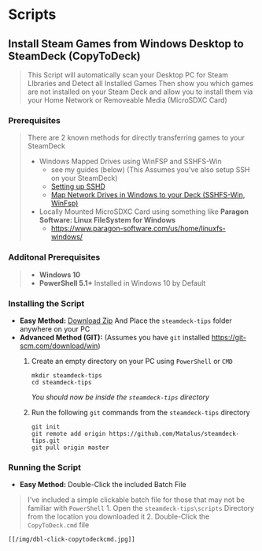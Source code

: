 # Scripts

## Install Steam Games from Windows Desktop to SteamDeck (CopyToDeck)

> This Script will automatically scan your Desktop PC for Steam LIbraries and Detect all Installed Games
> Then show you which games are not installed on your Steam Deck and allow you to install them via your Home Network or Removeable Media (MicroSDXC Card)

### Prerequisites
> There are 2 known methods for directly transferring games to your SteamDeck
> - Windows Mapped Drives using WinFSP and SSHFS-Win 
>   - see my guides (below) (This Assumes you've also setup SSH on your SteamDeck)
>   - [Setting up SSHD](https://github.com/Matalus/steamdeck-tips/blob/main/ssh.md#setting-up-sshd)
>   - [Map Network Drives in Windows to your Deck (SSHFS-Win, WinFsp)](https://github.com/Matalus/steamdeck-tips/blob/main/ssh.md#user-content-map-network-drives-in-windows-to-your-deck-sshfs-win-winfsp)
> - Locally Mounted MicroSDXC Card using something like **Paragon Software: Linux FileSystem for Windows**
>   - https://www.paragon-software.com/us/home/linuxfs-windows/

### Additonal Prerequisites
> - **Windows 10**
> -  **PowerShell 5.1+** Installed in Windows 10 by Default

### Installing the Script
- **Easy Method:** [Download Zip](https://github.com/Matalus/steamdeck-tips/archive/refs/heads/main.zip) And Place the `steamdeck-tips` folder anywhere on your PC
- **Advanced Method (GIT):** (Assumes you have `git` installed https://git-scm.com/download/win)
    1. Create an empty directory on your PC using `PowerShell` or `CMD`  

        ```
        mkdir steamdeck-tips
        cd steamdeck-tips
        ```
        *You should now be inside the `steamdeck-tips` directory*

    2. Run the following `git` commands from the `steamdeck-tips` directory

       ```
       git init
       git remote add origin https://github.com/Matalus/steamdeck-tips.git
       git pull origin master
       ```
### Running the Script
- **Easy Method:** Double-Click the included Batch File
> I've included a simple clickable batch file for those that may not be familiar with `PowerShell`
    1. Open the `steamdeck-tips\scripts` Directory from the location you downloaded it
    2. Double-Click the `CopyToDeck.cmd` file

    [[/img/dbl-click-copytodeckcmd.jpg]]

